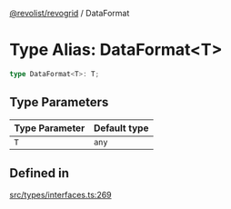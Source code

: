 [@revolist/revogrid](README.md) / DataFormat

# Type Alias: DataFormat\<T\>

```ts
type DataFormat<T>: T;
```

## Type Parameters

| Type Parameter | Default type |
| ------ | ------ |
| `T` | `any` |

## Defined in

[src/types/interfaces.ts:269](https://github.com/revolist/revogrid/blob/15bed16e98b0807fadb0bfdae87d4c121f88e09e/src/types/interfaces.ts#L269)
